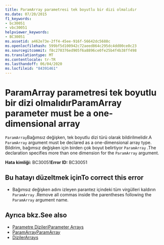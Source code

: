 ```yaml
---
title: ParamArray parametresi tek boyutlu bir dizi olmalıdır
ms.date: 07/20/2015
f1_keywords:
- bc30051
- vbc30051
helpviewer_keywords:
- BC30051
ms.assetid: a462e73e-2ff4-45ee-916f-56642dc5688c
ms.openlocfilehash: 599bf5d100942c72aeed864c295dc4dd00ce0c23
ms.sourcegitcommit: f8c270376ed905f6a8896ce0fe25b4f4b38ff498
ms.translationtype: MT
ms.contentlocale: tr-TR
ms.lasthandoff: 06/04/2020
ms.locfileid: "84391461"
---
```

# <a name="paramarray-parameter-must-be-a-one-dimensional-array"></a><span data-ttu-id="1ab96-102">ParamArray parametresi tek boyutlu bir dizi olmalıdır</span><span class="sxs-lookup"><span data-stu-id="1ab96-102">ParamArray parameter must be a one-dimensional array</span></span>
<span data-ttu-id="1ab96-103">`ParamArray`Bağımsız değişken, tek boyutlu dizi türü olarak bildirilmelidir.</span><span class="sxs-lookup"><span data-stu-id="1ab96-103">A `ParamArray` argument must be declared as a one-dimensional array type.</span></span> <span data-ttu-id="1ab96-104">Bildirim, bağımsız değişken için birden çok boyut belirtiyor `ParamArray` .</span><span class="sxs-lookup"><span data-stu-id="1ab96-104">The declaration specifies more than one dimension for the `ParamArray` argument.</span></span>  
  
 <span data-ttu-id="1ab96-105">**Hata kimliği:** BC30051</span><span class="sxs-lookup"><span data-stu-id="1ab96-105">**Error ID:** BC30051</span></span>  
  
## <a name="to-correct-this-error"></a><span data-ttu-id="1ab96-106">Bu hatayı düzeltmek için</span><span class="sxs-lookup"><span data-stu-id="1ab96-106">To correct this error</span></span>  
  
- <span data-ttu-id="1ab96-107">Bağımsız değişken adını izleyen parantez içindeki tüm virgülleri kaldırın `ParamArray` .</span><span class="sxs-lookup"><span data-stu-id="1ab96-107">Remove all commas inside the parentheses following the `ParamArray` argument name.</span></span>  
  
## <a name="see-also"></a><span data-ttu-id="1ab96-108">Ayrıca bkz.</span><span class="sxs-lookup"><span data-stu-id="1ab96-108">See also</span></span>

- [<span data-ttu-id="1ab96-109">Parametre Dizileri</span><span class="sxs-lookup"><span data-stu-id="1ab96-109">Parameter Arrays</span></span>](../programming-guide/language-features/procedures/parameter-arrays.md)
- [<span data-ttu-id="1ab96-110">ParamArray</span><span class="sxs-lookup"><span data-stu-id="1ab96-110">ParamArray</span></span>](../language-reference/modifiers/paramarray.md)
- [<span data-ttu-id="1ab96-111">Diziler</span><span class="sxs-lookup"><span data-stu-id="1ab96-111">Arrays</span></span>](../programming-guide/language-features/arrays/index.md)
